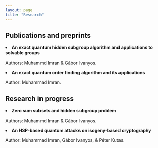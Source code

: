 ```yaml
---
layout: page
title: "Research"
---
```

<h2>Publications and preprints</h2>

<li> <b>An exact quantum hidden subgroup algorithm and applications to solvable groups</b> </li>
<p>Authors: Muhammd Imran & Gábor Ivanyos.</p>

<li> <b>An exact quantum order finding algorithm and its applications</b> </li>
<p>Author: Muhammad Imran.</p>

<h2>Research in progress</h2>

<li> <b>Zero sum subsets and hidden subgroup problem</b> </li>
<p>Authors: Muhammd Imran & Gábor Ivanyos.</p>

<li> <b>An HSP-based quantum attacks on isogeny-based cryptography</b> </li>
<p>Author: Muhammad Imran, Gábor Ivanyos, & Péter Kutas.</p>
